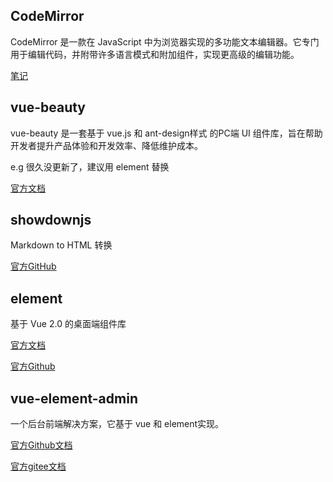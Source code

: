 ## CodeMirror

CodeMirror 是一款在 JavaScript 中为浏览器实现的多功能文本编辑器。它专门用于编辑代码，并附带许多语言模式和附加组件，实现更高级的编辑功能。

[笔记](前端技术/CodeMirror.md)

## vue-beauty

vue-beauty 是一套基于 vue.js 和 ant-design样式 的PC端 UI 组件库，旨在帮助开发者提升产品体验和开发效率、降低维护成本。

e.g 很久没更新了，建议用 element 替换

[官方文档](https://fe-driver.github.io/vue-beauty/#/components/start)

## showdownjs

Markdown to HTML 转换

[官方GitHub](https://github.com/showdownjs/showdown)

## element

基于 Vue 2.0 的桌面端组件库

[官方文档](https://element.eleme.cn/#/zh-CN/guide/design)

[官方Github](https://github.com/ElemeFE/element)

## vue-element-admin

一个后台前端解决方案，它基于 vue 和 element实现。

[官方Github文档](https://github.com/PanJiaChen/vue-element-admin/blob/master/README.zh-CN.md)

[官方gitee文档](https://panjiachen.gitee.io/vue-element-admin-site/zh/guide/)